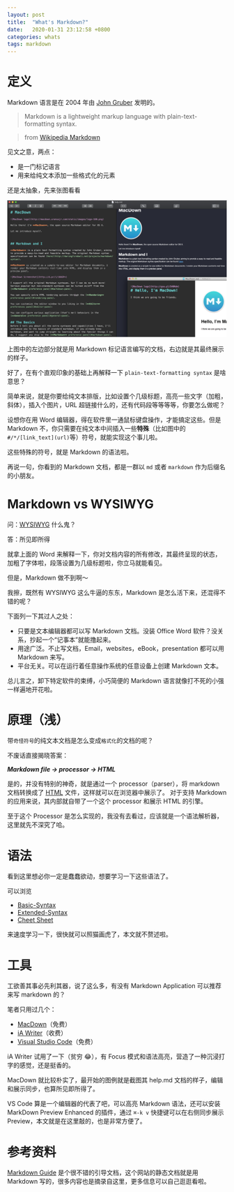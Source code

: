 ```yaml
---
layout: post
title:  "What's Markdown?"
date:   2020-01-31 23:12:58 +0800
categories: whats
tags: markdown
---
```


# 定义

Markdown 语言是在 2004 年由 [John Gruber][John Gruber] 发明的。

> Markdown is a lightweight markup language with plain-text-formatting syntax.

> from [Wikipedia Markdown][Markdown]

见文之意，两点：
- 是一门标记语言
- 用来给纯文本添加一些格式化的元素

还是太抽象，先来张图看看

![help_md](/assets/images/screenshot_macdown_help_md.png)

上图中的左边部分就是用 Markdown 标记语言编写的文档，右边就是其最终展示的样子。

好了，在有个直观印象的基础上再解释一下 `plain-text-formatting syntax` 是啥意思？

简单来说，就是你要给纯文本排版，比如设置个几级标题，高亮一些文字（加粗，斜体），插入个图片，URL 超链接什么的，还有代码段等等等等，你要怎么做呢？

设想你在用 Word 编辑器，得在软件里一通鼠标键盘操作，才能搞定这些。但是 Markdown 不，你只需要在纯文本中间插入一些**特殊**（比如图中的 `#/*/[link_text](url)`等）符号，就能实现这个事儿啦。

这些特殊的符号，就是 Markdown 的语法啦。

再说一句，你看到的 Markdown 文档，都是一群以 `md` 或者 `markdown` 作为后缀名的小朋友。

# Markdown vs WYSIWYG

问：[WYSIWYG](https://en.wikipedia.org/wiki/WYSIWYG) 什么鬼？

答：所见即所得

就拿上面的 Word 来解释一下，你对文档内容的所有修改，其最终呈现的状态，加粗了字体啦，段落设置为几级标题啦，你立马就能看见。

但是，Markdown 做不到啊～

我擦，既然有 WYSIWYG 这么牛逼的东东，Markdown 是怎么活下来，还混得不错的呢？

下面列一下其过人之处：

- 只要是文本编辑器都可以写 Markdown 文档。没装 Office Word 软件？没关系，抄起一个“记事本”就能撸起来。
- 用途广泛。不止写文档，Email，websites，eBook，presentation 都可以用 Markdown 来写。
- 平台无关。可以在运行着任意操作系统的任意设备上创建 Markdown 文本。

总儿言之，卸下特定软件的束缚，小巧简便的 Markdown 语言就像打不死的小强一样遍地开花啦。

# 原理（浅）

带`奇怪符号`的纯文本文档是怎么变成`格式化`的文档的呢？

不废话直接揭晓答案：

***Markdown file -> processor -> HTML***

是的，并没有特别的神奇，就是通过一个 processor（parser），将 markdown 文档转换成了 [HTML][HTML] 文件，这样就可以在浏览器中展示了。
对于支持 Markdown 的应用来说，其内部就自带了一个这个 processor 和展示 HTML 的引擎。

至于这个 Processor 是怎么实现的，我没有去看过，应该就是一个语法解析器，这里就先不深究了哈。

# 语法

看到这里想必你一定是蠢蠢欲动，想要学习一下这些语法了。

可以浏览 
- [Basic-Syntax][Basic]
- [Extended-Syntax][Extended]
- [Cheet Sheet][Cheet]

来速度学习一下，很快就可以照猫画虎了，本文就不赘述啦。

# 工具

工欲善其事必先利其器，说了这么多，有没有 Markdown Application 可以推荐来写 markdown 的？

笔者只用过几个：
- [MacDown][MacDown]（免费）
- [iA Writer][iA Writer]（收费）
- [Visual Studio Code][VS Code]（免费）

iA Writer 试用了一下（贫穷 😂），有 Focus 模式和语法高亮，营造了一种沉浸打字的感觉，还是挺香的。

MacDown 就比较朴实了，最开始的图例就是截图其 help.md 文档的样子，编辑和展示同步，也算所见即所得了。

VS Code 算是一个编辑器的代表了吧，可以高亮 Markdown 语法，还可以安装 MarkDown Preview Enhanced 的插件，通过 `⌘-k v` 快捷键可以在右侧同步展示 Preview，本文就是在这里敲的，也是非常方便了。

# 参考资料

[Markdown Guide](https://www.markdownguide.org/) 是个很不错的引导文档，这个网站的静态文档就是用 Markdown 写的，很多内容也是摘录自这里，更多信息可以自己逛逛看啦。

<!-- references -->
[John Gruber]: https://en.wikipedia.org/wiki/John_Gruber
[Markdown]: https://en.wikipedia.org/wiki/Markdown
[HTML]: https://zh.wikipedia.org/zh-hans/HTML
[Basic]: https://www.markdownguide.org/basic-syntax/
[Extended]: https://www.markdownguide.org/extended-syntax/
[Cheet]: https://www.markdownguide.org/cheat-sheet/
[MacDown]: https://macdown.uranusjr.com/
[iA Writer]: https://ia.net/writer
[VS Code]: https://code.visualstudio.com/